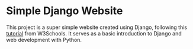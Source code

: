 # Simple Django Website

This project is a super simple website created using Django, following this [tutorial](https://www.w3schools.com/django/)
 from W3Schools. It serves as a basic introduction to Django and web development with Python.

